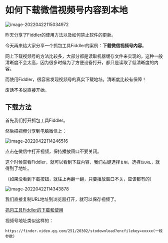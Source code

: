 # 如何下载微信视频号内容到本地

![image-20220422115034972](https://pic.shejibiji.com/i/2022/04/22/6262260b3d9bc.png)

昨天分享了Fiddler的使用方法以及如何禁止软件的更新。

今天再来给大家分享一个抓包工具Fiddler的案例：**下载微信视频号内容**。

网上下载视频号的方法比较多，大部分都是读取机器缓存文件来实现的，这种一般清晰度不会太高，因为很多时候为了方便设备打开，都只是读取了低清晰度的内容。

而使用Fiddler，很容易发现视频号的真实下载地址。清晰度比较有保障！

废话不多说直接开始。

## 下载方法

首先我们打开抓包工具Fiddler。

然后把视频分享到电脑微信上：

![image-20220422114246516](https://pic.shejibiji.com/i/2022/04/22/62622436d143a.png)

点击在微信中打开视频，保持播放窗口不要关闭。

这个时候查看Fiddler，就可以看到下载内容，我们右键选择`复制`，选择`仅URL`，就得到了地址。

（如果没看到下载按钮，就往上再翻一翻，只要播放窗口不关，应该都有的）

![image-20220422114343878](https://pic.shejibiji.com/i/2022/04/22/626224701b9be.png)

我们直接复制URL地址到浏览器打开，就可以保存视频了。

[抓包工具Fiddler的下载和使用](https://www.shejibiji.com/archives/8421)

视频号地址类似这样的：

`https://finder.video.qq.com/251/20302/stodownload?encfilekey=xxxxx(一段参数)`


